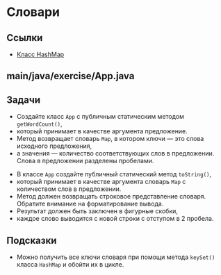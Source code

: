 # Словари

## Ссылки

* [Класс HashMap](https://docs.oracle.com/javase/8/docs/api/java/util/HashMap.html)

## main/java/exercise/App.java

## Задачи

* Создайте класс `App` с публичным статическим методом `getWordCount()`,
* который принимает в качестве аргумента предложение. 
* Метод возвращает словарь `Map`, в котором ключи — это слова исходного предложения, 
* а значения — количество соответствующих слов в предложении. Слова в предложении разделены пробелами.

[//]: # (```java)

[//]: # (String sentence = "java is the best programming language java";)

[//]: # (Map wordsCount = App.getWordCount&#40;sentence&#41;;)

[//]: # (System.out.println&#40;wordsCount&#41;; // => {the=1, java=2, is=1, best=1, language=1, programming=1})

[//]: # (```)

* В классе `App` создайте публичный статический метод `toString()`,
* который принимает в качестве аргумента словарь `Map` с количеством слов в предложении. 
* Метод должен возвращать строковое представление словаря. Обратите внимание на форматирование вывода. 
* Результат должен быть заключен в фигурные скобки, 
* каждое слово выводится с новой строки с отступом в 2 пробела.

[//]: # (```java)

[//]: # (String sentence = "the java is the best programming language java";)

[//]: # (Map wordsCount = App.getWordCount&#40;sentence&#41;;)

[//]: # (String result = App.toString&#40;wordsCount&#41;;)

[//]: # (System.out.println&#40;result&#41;; // =>)

[//]: # (// {)

[//]: # (//   the: 2)

[//]: # (//   java: 2)

[//]: # (//   is: 1)

[//]: # (//   best: 1)

[//]: # (//   language: 1)

[//]: # (//   programming: 1)

[//]: # (// })

[//]: # ()
[//]: # (Map wordsCount2 = App.getWordCount&#40;""&#41;;)

[//]: # (String result2 = App.toString&#40;wordsCount2&#41;;)

[//]: # (System.out.println&#40;result2&#41;; // => {})

[//]: # (```)

## Подсказки

* Можно получить все ключи словаря при помощи метода `keySet()` класса `HashMap` и обойти их в цикле.
